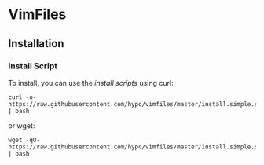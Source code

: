 # VimFiles

## Installation

### Install Script

To install, you can use the _install scripts_ using curl:

```shell
curl -o- https://raw.githubusercontent.com/hypc/vimfiles/master/install.simple.sh | bash
```

or wget:

```shell
wget -qO- https://raw.githubusercontent.com/hypc/vimfiles/master/install.simple.sh | bash
```

